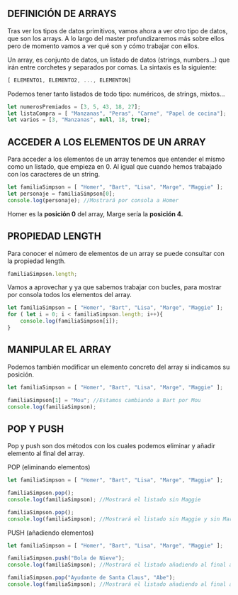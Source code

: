 ## DEFINICIÓN DE ARRAYS

Tras ver los tipos de datos primitivos, vamos ahora a ver otro tipo de datos, que son los arrays. A lo largo del master profundizaremos más sobre ellos pero de momento vamos a ver qué son y cómo trabajar con ellos. 

Un array, es conjunto de datos, un listado de datos (strings, numbers...) que irán entre corchetes y separados por comas. La sintaxis es la siguiente:

```js
[ ELEMENTO1, ELEMENTO2, ..., ELEMENTON]
```

Podemos tener tanto listados de todo tipo: numéricos, de strings, mixtos…

```js
let numerosPremiados = [3, 5, 43, 18, 27];
let listaCompra = [ "Manzanas", "Peras", "Carne", "Papel de cocina"];
let varios = [3, "Manzanas", null, 18, true];
```

## ACCEDER A LOS ELEMENTOS DE UN ARRAY

Para acceder a los elementos de un array tenemos que entender el mismo como un listado, que empieza en 0. Al igual que cuando hemos trabajado con los caracteres de un string.

```js
let familiaSimpson = [ "Homer", "Bart", "Lisa", "Marge", "Maggie" ];
let personaje = familiaSimpson[0];
console.log(personaje); //Mostrará por consola a Homer
```

Homer es la **posición 0** del array, Marge sería la **posición 4.**

## PROPIEDAD LENGTH

Para conocer el número de elementos de un array se puede consultar con la propiedad length.

```js
familiaSimpson.length;
```

Vamos a aprovechar y ya que sabemos trabajar con bucles, para mostrar por consola todos los elementos del array.

```js
let familiaSimpson = [ "Homer", "Bart", "Lisa", "Marge", "Maggie" ];
for ( let i = 0; i < familiaSimpson.length; i++){
    console.log(familiaSimpson[i]);
}
```

## MANIPULAR EL ARRAY

Podemos también modificar un elemento concreto del array si indicamos su posición.

```js
let familiaSimpson = [ "Homer", "Bart", "Lisa", "Marge", "Maggie" ];

familiaSimpson[1] = "Mou"; //Estamos cambiando a Bart por Mou
console.log(familiaSimpson);
```

## POP Y PUSH

Pop y push son dos métodos con los cuales podemos eliminar y añadir elemento al final del array.

POP (eliminando elementos)

```js
let familiaSimpson = [ "Homer", "Bart", "Lisa", "Marge", "Maggie" ];

familiaSimpson.pop();
console.log(familiaSimpson); //Mostrará el listado sin Maggie

familiaSimpson.pop();
console.log(familiaSimpson); //Mostrará el listado sin Maggie y sin Marge
```

PUSH (añadiendo elementos)

```js
let familiaSimpson = [ "Homer", "Bart", "Lisa", "Marge", "Maggie" ];

familiaSimpson.push("Bola de Nieve");
console.log(familiaSimpson); //Mostrará el listado añadiendo al final a Bola de Nieve

familiaSimpson.pop("Ayudante de Santa Claus", "Abe");
console.log(familiaSimpson); //Mostrará el listado añadiendo al final a Ayudante de Santa Claus y a Abe
```
